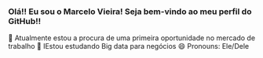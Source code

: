 ### Olá!! Eu sou o Marcelo Vieira! Seja bem-vindo ao meu perfil do GitHub!!

🔭 Atualmente estou a procura de uma primeira oportunidade no mercado de trabalho
🌱 IEstou estudando Big data para negócios
😄 Pronouns: Ele/Dele
